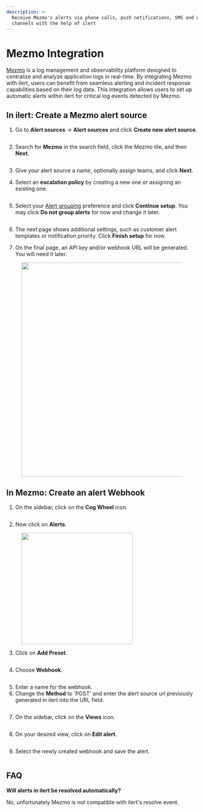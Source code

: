 ```yaml
---
description: >-
  Receive Mezmo's alerts via phone calls, push notifications, SMS and other
  channels with the help of ilert
---
```


# Mezmo Integration

[Mezmo](https://www.mezmo.com/) is a log management and observability platform designed to centralize and analyze application logs in real-time. By integrating Mezmo with ilert, users can benefit from seamless alerting and incident response capabilities based on their log data. This integration allows users to set up automatic alerts within ilert for critical log events detected by Mezmo.

## In ilert: Create a Mezmo alert source <a href="#create-alarm-source" id="create-alarm-source"></a>

1.  Go to **Alert sources** -> **Alert sources** and click **Create new alert source**.

    <figure><img src="../.gitbook/assets/Screenshot 2023-08-28 at 10.21.10.png" alt=""><figcaption></figcaption></figure>
2.  Search for **Mezmo** in the search field, click the Mezmo tile, and then **Next**.&#x20;

    <figure><img src="../.gitbook/assets/Screenshot 2023-08-28 at 10.24.23.png" alt=""><figcaption></figcaption></figure>
3. Give your alert source a name, optionally assign teams, and click **Next**.
4.  Select an **escalation policy** by creating a new one or assigning an existing one.

    <figure><img src="../.gitbook/assets/Screenshot 2023-08-28 at 11.37.47.png" alt=""><figcaption></figcaption></figure>
5.  Select your [Alert grouping](../alerting/alert-sources.md#alert-grouping) preference and click **Continue setup**. You may click **Do not group alerts** for now and change it later.&#x20;

    <figure><img src="../.gitbook/assets/Screenshot 2023-08-28 at 11.38.24.png" alt=""><figcaption></figcaption></figure>
6. The next page shows additional settings, such as customer alert templates or notification priority. Click **Finish setup** for now.
7. On the final page, an API key and/or webhook URL will be generated. You will need it later.

<figure><img src="../.gitbook/assets/il-1 (1) (1) (1).png" alt="" width="563"><figcaption></figcaption></figure>

## In Mezmo: Create an alert Webhook

1. On the sidebar, click on the **Cog Wheel** icon.

<figure><img src="../.gitbook/assets/1 (2).png" alt=""><figcaption></figcaption></figure>

2. Now click on **Alerts**.

<figure><img src="../.gitbook/assets/2 (2) (2).png" alt="" width="293"><figcaption></figcaption></figure>

3. Click on **Add Preset**.

<figure><img src="../.gitbook/assets/3 (3).png" alt=""><figcaption></figcaption></figure>

4. Choose **Webhook**.

<figure><img src="../.gitbook/assets/4 (2).png" alt=""><figcaption></figcaption></figure>

5. Enter a name for the webhook.
6. Change the **Method** to 'POST' and enter the alert source url previously generated in ilert into the URL field.

<figure><img src="../.gitbook/assets/5 (1) (2) (1).png" alt=""><figcaption></figcaption></figure>

7. On the sidebar, click on the **Views** icon.

<figure><img src="../.gitbook/assets/6 (1) (1) (2).png" alt=""><figcaption></figcaption></figure>

8. On your desired view, click on **Edit alert**.

<figure><img src="../.gitbook/assets/7 (1) (2).png" alt=""><figcaption></figcaption></figure>

9. Select the newly created webhook and save the alert.

<figure><img src="../.gitbook/assets/8 (1).png" alt=""><figcaption></figcaption></figure>

## FAQ

**Will alerts in ilert be resolved automatically?**

No, unfortunately Mezmo is not compatible with ilert's resolve event.
